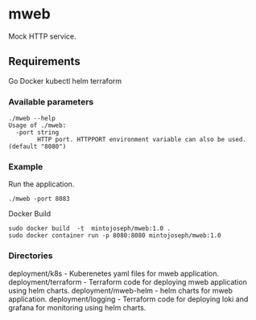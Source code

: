 # mweb

Mock HTTP service.

## Requirements

Go
Docker
kubectl
helm
terraform

### Available parameters

``` cmdline
./mweb --help
Usage of ./mweb:
  -port string
        HTTP port. HTTPPORT environment variable can also be used. (default "8080")
```

### Example

Run the application.

 ``` cmdline
 ./mweb -port 8083
```

Docker Build

``` cmdline
sudo docker build  -t  mintojoseph/mweb:1.0 .
sudo docker container run -p 8080:8080 mintojoseph/mweb:1.0
```

### Directories

deployment/k8s - Kuberenetes yaml files for mweb application.
deployment/terraform - Terraform code for deploying mweb application using helm 
charts.
deployment/mweb-helm - helm charts for mweb application.
deployment/logging - Terraform code for deploying loki and grafana for monitoring using helm charts.

